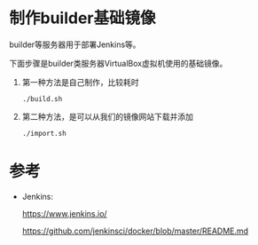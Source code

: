 # 制作builder基础镜像

  builder等服务器用于部署Jenkins等。

  下面步骤是builder类服务器VirtualBox虚拟机使用的基础镜像。

1. 第一种方法是自己制作，比较耗时
  
   ```shell
   ./build.sh
   ```

2. 第二种方法，是可以从我们的镜像网站下载并添加

   ```shell
   ./import.sh
   ```

# 参考
  
  - Jenkins: 
    
    https://www.jenkins.io/

    https://github.com/jenkinsci/docker/blob/master/README.md
